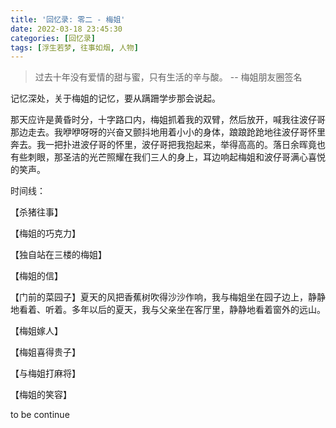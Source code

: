 ```yaml
---
title: '回忆录: 零二 - 梅姐'
date: 2022-03-18 23:45:30
categories: [回忆录]
tags: [浮生若梦, 往事如烟, 人物]
---
```


>过去十年没有爱情的甜与蜜，只有生活的辛与酸。
> -- 梅姐朋友圈签名

记忆深处，关于梅姐的记忆，要从蹒跚学步那会说起。

那天应许是黄昏时分，十字路口内，梅姐抓着我的双臂，然后放开，喊我往波仔哥那边走去。我咿咿呀呀的兴奋又颤抖地用着小小的身体，踉踉跄跄地往波仔哥怀里奔去。我一把扑进波仔哥的怀里，波仔哥把我抱起来，举得高高的。落日余晖竟也有些刺眼，那圣洁的光芒照耀在我们三人的身上，耳边响起梅姐和波仔哥满心喜悦的笑声。

时间线：

【杀猪往事】

【梅姐的巧克力】

【独自站在三楼的梅姐】

【梅姐的信】

【门前的菜园子】夏天的风把香蕉树吹得沙沙作响，我与梅姐坐在园子边上，静静地看着、听着。多年以后的夏天，我与父亲坐在客厅里，静静地看着窗外的远山。

【梅姐嫁人】

【梅姐喜得贵子】

【与梅姐打麻将】

【梅姐的笑容】

to be continue
